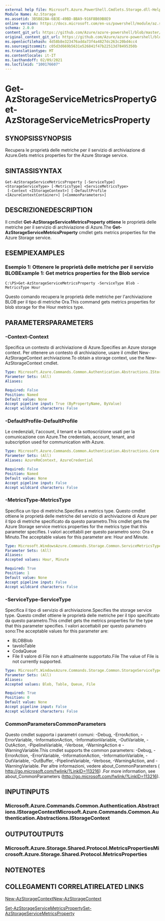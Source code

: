 ```yaml
---
external help file: Microsoft.Azure.PowerShell.Cmdlets.Storage.dll-Help.xml
Module Name: Az.Storage
ms.assetid: 3B5B828A-6B3E-49BD-8BA9-916F8B69B8E9
online version: https://docs.microsoft.com/en-us/powershell/module/az.storage/get-azstorageservicemetricsproperty
schema: 2.0.0
content_git_url: https://github.com/Azure/azure-powershell/blob/master/src/Storage/Storage.Management/help/Get-AzStorageServiceMetricsProperty.md
original_content_git_url: https://github.com/Azure/azure-powershell/blob/master/src/Storage/Storage.Management/help/Get-AzStorageServiceMetricsProperty.md
ms.openlocfilehash: 4d58b8e323476adda73f4a4827dc263c20bd4cc4
ms.sourcegitcommit: c05d3d669b5631e526841f47b22513d78495350b
ms.translationtype: MT
ms.contentlocale: it-IT
ms.lasthandoff: 02/09/2021
ms.locfileid: "100176607"
---
```

# <span data-ttu-id="dad06-101">Get-AzStorageServiceMetricsProperty</span><span class="sxs-lookup"><span data-stu-id="dad06-101">Get-AzStorageServiceMetricsProperty</span></span>

## <span data-ttu-id="dad06-102">SYNOPSIS</span><span class="sxs-lookup"><span data-stu-id="dad06-102">SYNOPSIS</span></span>
<span data-ttu-id="dad06-103">Recupera le proprietà delle metriche per il servizio di archiviazione di Azure.</span><span class="sxs-lookup"><span data-stu-id="dad06-103">Gets metrics properties for the Azure Storage service.</span></span>

## <span data-ttu-id="dad06-104">SINTASSI</span><span class="sxs-lookup"><span data-stu-id="dad06-104">SYNTAX</span></span>

```
Get-AzStorageServiceMetricsProperty [-ServiceType] <StorageServiceType> [-MetricsType] <ServiceMetricsType>
 [-Context <IStorageContext>] [-DefaultProfile <IAzureContextContainer>] [<CommonParameters>]
```

## <span data-ttu-id="dad06-105">DESCRIZIONE</span><span class="sxs-lookup"><span data-stu-id="dad06-105">DESCRIPTION</span></span>
<span data-ttu-id="dad06-106">Il cmdlet **Get-AzStorageServiceMetricsProperty ottiene** le proprietà delle metriche per il servizio di archiviazione di Azure.</span><span class="sxs-lookup"><span data-stu-id="dad06-106">The **Get-AzStorageServiceMetricsProperty** cmdlet gets metrics properties for the Azure Storage service.</span></span>

## <span data-ttu-id="dad06-107">ESEMPI</span><span class="sxs-lookup"><span data-stu-id="dad06-107">EXAMPLES</span></span>

### <span data-ttu-id="dad06-108">Esempio 1: Ottenere le proprietà delle metriche per il servizio BLOB</span><span class="sxs-lookup"><span data-stu-id="dad06-108">Example 1: Get metrics properties for the Blob service</span></span>
```
C:\PS>Get-AzStorageServiceMetricsProperty -ServiceType Blob -MetricsType Hour
```

<span data-ttu-id="dad06-109">Questo comando recupera le proprietà delle metriche per l'archiviazione BLOB per il tipo di metriche Ora.</span><span class="sxs-lookup"><span data-stu-id="dad06-109">This command gets metrics properties for blob storage for the Hour metrics type.</span></span>

## <span data-ttu-id="dad06-110">PARAMETERS</span><span class="sxs-lookup"><span data-stu-id="dad06-110">PARAMETERS</span></span>

### <span data-ttu-id="dad06-111">-Context</span><span class="sxs-lookup"><span data-stu-id="dad06-111">-Context</span></span>
<span data-ttu-id="dad06-112">Specifica un contesto di archiviazione di Azure.</span><span class="sxs-lookup"><span data-stu-id="dad06-112">Specifies an Azure storage context.</span></span>
<span data-ttu-id="dad06-113">Per ottenere un contesto di archiviazione, usare il cmdlet New-AzStorageContext archiviazione.</span><span class="sxs-lookup"><span data-stu-id="dad06-113">To obtain a storage context, use the New-AzStorageContext cmdlet.</span></span>

```yaml
Type: Microsoft.Azure.Commands.Common.Authentication.Abstractions.IStorageContext
Parameter Sets: (All)
Aliases:

Required: False
Position: Named
Default value: None
Accept pipeline input: True (ByPropertyName, ByValue)
Accept wildcard characters: False
```

### <span data-ttu-id="dad06-114">-DefaultProfile</span><span class="sxs-lookup"><span data-stu-id="dad06-114">-DefaultProfile</span></span>
<span data-ttu-id="dad06-115">Le credenziali, l'account, il tenant e la sottoscrizione usati per la comunicazione con Azure.</span><span class="sxs-lookup"><span data-stu-id="dad06-115">The credentials, account, tenant, and subscription used for communication with Azure.</span></span>

```yaml
Type: Microsoft.Azure.Commands.Common.Authentication.Abstractions.Core.IAzureContextContainer
Parameter Sets: (All)
Aliases: AzureRmContext, AzureCredential

Required: False
Position: Named
Default value: None
Accept pipeline input: False
Accept wildcard characters: False
```

### <span data-ttu-id="dad06-116">-MetricsType</span><span class="sxs-lookup"><span data-stu-id="dad06-116">-MetricsType</span></span>
<span data-ttu-id="dad06-117">Specifica un tipo di metriche.</span><span class="sxs-lookup"><span data-stu-id="dad06-117">Specifies a metrics type.</span></span>
<span data-ttu-id="dad06-118">Questo cmdlet ottiene le proprietà delle metriche del servizio di archiviazione di Azure per il tipo di metriche specificato da questo parametro.</span><span class="sxs-lookup"><span data-stu-id="dad06-118">This cmdlet gets the Azure Storage service metrics properties for the metrics type that this parameter specifies.</span></span>
<span data-ttu-id="dad06-119">I valori accettabili per questo parametro sono: Ora e Minuto.</span><span class="sxs-lookup"><span data-stu-id="dad06-119">The acceptable values for this parameter are: Hour and Minute.</span></span>

```yaml
Type: Microsoft.WindowsAzure.Commands.Storage.Common.ServiceMetricsType
Parameter Sets: (All)
Aliases:
Accepted values: Hour, Minute

Required: True
Position: 1
Default value: None
Accept pipeline input: False
Accept wildcard characters: False
```

### <span data-ttu-id="dad06-120">-ServiceType</span><span class="sxs-lookup"><span data-stu-id="dad06-120">-ServiceType</span></span>
<span data-ttu-id="dad06-121">Specifica il tipo di servizio di archiviazione.</span><span class="sxs-lookup"><span data-stu-id="dad06-121">Specifies the storage service type.</span></span>
<span data-ttu-id="dad06-122">Questo cmdlet ottiene le proprietà delle metriche per il tipo specificato da questo parametro.</span><span class="sxs-lookup"><span data-stu-id="dad06-122">This cmdlet gets the metrics properties for the type that this parameter specifies.</span></span>
<span data-ttu-id="dad06-123">I valori accettabili per questo parametro sono:</span><span class="sxs-lookup"><span data-stu-id="dad06-123">The acceptable values for this parameter are:</span></span>
- <span data-ttu-id="dad06-124">BLOB</span><span class="sxs-lookup"><span data-stu-id="dad06-124">Blob</span></span> 
- <span data-ttu-id="dad06-125">tavolo</span><span class="sxs-lookup"><span data-stu-id="dad06-125">Table</span></span>
- <span data-ttu-id="dad06-126">Coda</span><span class="sxs-lookup"><span data-stu-id="dad06-126">Queue</span></span>
- <span data-ttu-id="dad06-127">File Il valore di File non è attualmente supportato.</span><span class="sxs-lookup"><span data-stu-id="dad06-127">File The value of File is not currently supported.</span></span>

```yaml
Type: Microsoft.WindowsAzure.Commands.Storage.Common.StorageServiceType
Parameter Sets: (All)
Aliases:
Accepted values: Blob, Table, Queue, File

Required: True
Position: 0
Default value: None
Accept pipeline input: False
Accept wildcard characters: False
```

### <span data-ttu-id="dad06-128">CommonParameters</span><span class="sxs-lookup"><span data-stu-id="dad06-128">CommonParameters</span></span>
<span data-ttu-id="dad06-129">Questo cmdlet supporta i parametri comuni: -Debug, -ErrorAction, -ErrorVariable, -InformationAction, -InformationVariable, -OutVariable, -OutAction, -PipelineVariable, -Verbose, -WarningAction e -WarningVariable.</span><span class="sxs-lookup"><span data-stu-id="dad06-129">This cmdlet supports the common parameters: -Debug, -ErrorAction, -ErrorVariable, -InformationAction, -InformationVariable, -OutVariable, -OutBuffer, -PipelineVariable, -Verbose, -WarningAction, and -WarningVariable.</span></span> <span data-ttu-id="dad06-130">Per altre informazioni, vedere about_CommonParameters ( http://go.microsoft.com/fwlink/?LinkID=113216) .</span><span class="sxs-lookup"><span data-stu-id="dad06-130">For more information, see about_CommonParameters (http://go.microsoft.com/fwlink/?LinkID=113216).</span></span>

## <span data-ttu-id="dad06-131">INPUT</span><span class="sxs-lookup"><span data-stu-id="dad06-131">INPUTS</span></span>

### <span data-ttu-id="dad06-132">Microsoft.Azure.Commands.Common.Authentication.Abstractions.IStorageContext</span><span class="sxs-lookup"><span data-stu-id="dad06-132">Microsoft.Azure.Commands.Common.Authentication.Abstractions.IStorageContext</span></span>

## <span data-ttu-id="dad06-133">OUTPUT</span><span class="sxs-lookup"><span data-stu-id="dad06-133">OUTPUTS</span></span>

### <span data-ttu-id="dad06-134">Microsoft.Azure.Storage.Shared.Protocol.MetricsProperties</span><span class="sxs-lookup"><span data-stu-id="dad06-134">Microsoft.Azure.Storage.Shared.Protocol.MetricsProperties</span></span>

## <span data-ttu-id="dad06-135">NOTE</span><span class="sxs-lookup"><span data-stu-id="dad06-135">NOTES</span></span>

## <span data-ttu-id="dad06-136">COLLEGAMENTI CORRELATI</span><span class="sxs-lookup"><span data-stu-id="dad06-136">RELATED LINKS</span></span>

[<span data-ttu-id="dad06-137">New-AzStorageContext</span><span class="sxs-lookup"><span data-stu-id="dad06-137">New-AzStorageContext</span></span>](./New-AzStorageContext.md)

[<span data-ttu-id="dad06-138">Set-AzStorageServiceMetricsProperty</span><span class="sxs-lookup"><span data-stu-id="dad06-138">Set-AzStorageServiceMetricsProperty</span></span>](./Set-AzStorageServiceMetricsProperty.md)


